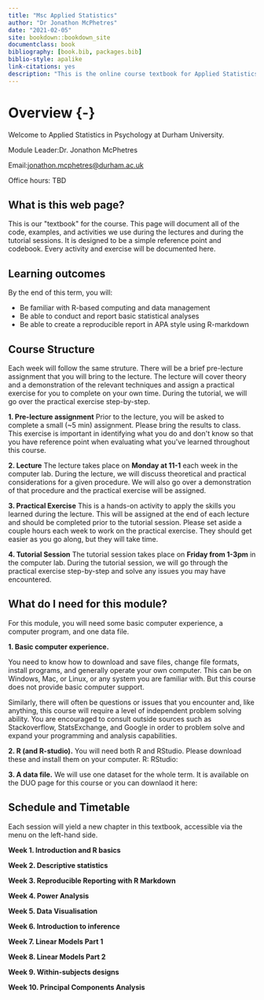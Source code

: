 ```yaml
--- 
title: "Msc Applied Statistics"
author: "Dr Jonathon McPhetres"
date: "2021-02-05"
site: bookdown::bookdown_site
documentclass: book
bibliography: [book.bib, packages.bib]
biblio-style: apalike
link-citations: yes
description: "This is the online course textbook for Applied Statistics at Durham University."
---
```





# Overview {-}

Welcome to Applied Statistics in Psychology at Durham University.

Module Leader:Dr. Jonathon McPhetres

Email:jonathon.mcphetres@durham.ac.uk

Office hours: TBD


## What is this web page?

This is our "textbook" for the course. This page will document all of the code, examples, and activities we use during the lectures and during the tutorial sessions. It is designed to be a simple reference point and codebook. Every activity and exercise will be documented here.

## Learning outcomes

By the end of this term, you will:

* Be familiar with R-based computing and data management
* Be able to conduct and report basic statistical analyses
* Be able to create a reproducible report in APA style using R-markdown

## Course Structure

Each week will follow the same struture. There will be a brief pre-lecture assignment that you will bring to the lecture. The lecture will cover theory and a demonstration of the relevant techniques and assign a practical exercise for you to complete on your own time. During the tutorial, we will go over the practical exercise step-by-step.

**1. Pre-lecture assignment**
Prior to the lecture, you will be asked to complete a small (~5 min) assignment. Please bring the results to class. This exercise is important in identifying what you do and don't know so that you have reference point when evaluating what you've learned throughout this course.

**2. Lecture**
The lecture takes place on **Monday at 11-1** each week in the computer lab. During the lecture, we will discuss theoretical and practical considerations for a given procedure. We will also go over a demonstration of that procedure and the practical exercise will be assigned.

**3. Practical Exercise**
This is a hands-on activity to apply the skills you learned during the lecture. This will be assigned at the end of each lecture and should be completed prior to the tutorial session. Please set aside a couple hours each week to work on the practical exercise. They should get easier as you go along, but they will take time.

**4. Tutorial Session**
The tutorial session takes place on **Friday from 1-3pm** in the computer lab. During the tutorial session, we will go through the practical exercise step-by-step and solve any issues you may have encountered.


## What do I need for this module?

For this module, you will need some basic computer experience, a computer program, and one data file. 

**1. Basic computer experience.** 

You need to know how to download and save files, change file formats, install programs, and generally operate your own computer. This can be on Windows, Mac, or Linux, or any system you are familiar with. But this course does not provide basic computer support. 

Similarly, there will often be questions or issues that you encounter and, like anything, this course will require a level of independent problem solving ability. You are encouraged to consult outside sources such as Stackoverflow, StatsExchange, and Google in order to problem solve and expand your programming and analysis capabilities.

**2. R (and R-studio).** 
You will need both R and RStudio.
Please download these and install them on your computer.
R:
RStudio: 

**3. A data file.** 
We will use one dataset for the whole term. It is available on the DUO page for this course or you can downlaod it here: 

## Schedule and Timetable

Each session will yield a new chapter in this textbook, accessible via the menu on the left-hand side.

**Week 1. Introduction and R basics**

**Week 2. Descriptive statistics**

**Week 3. Reproducible Reporting with R Markdown**

**Week 4. Power Analysis**

**Week 5. Data Visualisation**

**Week 6. Introduction to inference**

**Week 7. Linear Models Part 1**

**Week 8. Linear Models Part 2**

**Week 9. Within-subjects designs**

**Week 10. Principal Components Analysis**
